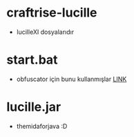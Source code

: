# craftrise-lucille
- lucilleXI dosyalarıdır

# start.bat
- obfuscator için bunu kullanmışlar [LINK](https://github.com/moom825/batch-obfuscator-made-in-python)

# lucille.jar 
- themidaforjava :D
